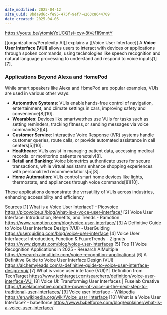 ```yaml
---
date_modified: 2025-04-12
site_uuid: 8bda9d6c-fe95-475f-9ef7-e263c8644709
date_created: 2025-04-06
---
```


https://youtu.be/ytomieYqUCQ?si=cyv-8tVJf1i9mntY

[[organizations/Perplexity AI]] explains a [[Voice User Interface]]
A **Voice User Interface (VUI)** allows users to interact with devices or applications through spoken commands, using technologies like speech recognition and natural language processing to understand and respond to voice inputs[1][7].

### Applications Beyond Alexa and HomePod
While smart speakers like Alexa and HomePod are popular examples, VUIs are used in various other ways:

- **Automotive Systems**: VUIs enable hands-free control of navigation, entertainment, and climate settings in cars, improving safety and convenience[8][10].
- **Wearables**: Devices like smartwatches use VUIs for tasks such as setting reminders, tracking fitness, or sending messages via voice commands[2][4].
- **Customer Service**: Interactive Voice Response (IVR) systems handle customer queries, route calls, or provide automated assistance in call centers[5][10].
- **Healthcare**: VUIs assist in managing patient data, accessing medical records, or monitoring patients remotely[8].
- **Retail and Banking**: Voice biometrics authenticate users for secure transactions, while virtual assistants enhance shopping experiences with personalized recommendations[5][8].
- **Home Automation**: VUIs control smart home devices like lights, thermostats, and appliances through voice commands[8][10].

These applications demonstrate the versatility of VUIs across industries, enhancing accessibility and efficiency.

Sources
[1] What is a Voice User Interface? - Picovoice https://picovoice.ai/blog/what-is-a-voice-user-interface/
[2] Voice User Interface: Introduction, Benefits, and Trends - Ramotion https://www.ramotion.com/blog/voice-user-interface/
[3] A Definitive Guide to Voice User Interface Design (VUI) - UserGuiding https://userguiding.com/blog/voice-user-interface
[4] Voice User Interfaces: Introduction, Function & FutureTrends - Zignuts https://www.zignuts.com/blog/voice-user-interfaces
[5] Top 11 Voice Recognition Applications in 2025 - Research AIMultiple https://research.aimultiple.com/voice-recognition-applications/
[6] A Definitive Guide to Voice User Interface Design (VUI) https://alchemyleads.com/a-definitive-guide-to-voice-user-interface-design-vui/
[7] What is voice user interface (VUI)? | Definition from TechTarget https://www.techtarget.com/searcherp/definition/voice-user-interface-VUI
[8] Voice UI: Transforming User Interfaces | Fuselab Creative https://fuselabcreative.com/the-power-of-voice-ui-the-next-step-to-traditional-user-interfaces/
[9] Voice user interface - Wikipedia https://en.wikipedia.org/wiki/Voice_user_interface
[10] What is a Voice User Interface? - babelforce https://www.babelforce.com/blog/explainer/what-is-a-voice-user-interface/